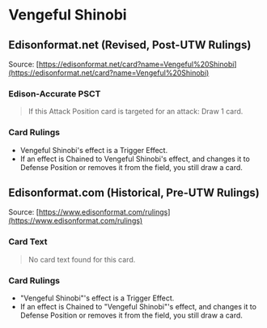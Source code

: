 # Vengeful Shinobi

## Edisonformat.net (Revised, Post-UTW Rulings)

Source: [https://edisonformat.net/card?name=Vengeful%20Shinobi](https://edisonformat.net/card?name=Vengeful%20Shinobi)

### Edison-Accurate PSCT

> If this Attack Position card is targeted for an attack: Draw 1 card.

### Card Rulings

*   Vengeful Shinobi's effect is a Trigger Effect.
*   If an effect is Chained to Vengeful Shinobi's effect, and changes it to Defense Position or removes it from the field, you still draw a card.


## Edisonformat.com (Historical, Pre-UTW Rulings)

Source: [https://www.edisonformat.com/rulings](https://www.edisonformat.com/rulings)

### Card Text

> No card text found for this card.

### Card Rulings

*   "Vengeful Shinobi"'s effect is a Trigger Effect.
*   If an effect is Chained to "Vengeful Shinobi"'s effect, and changes it to Defense Position or removes it from the field, you still draw a card.


